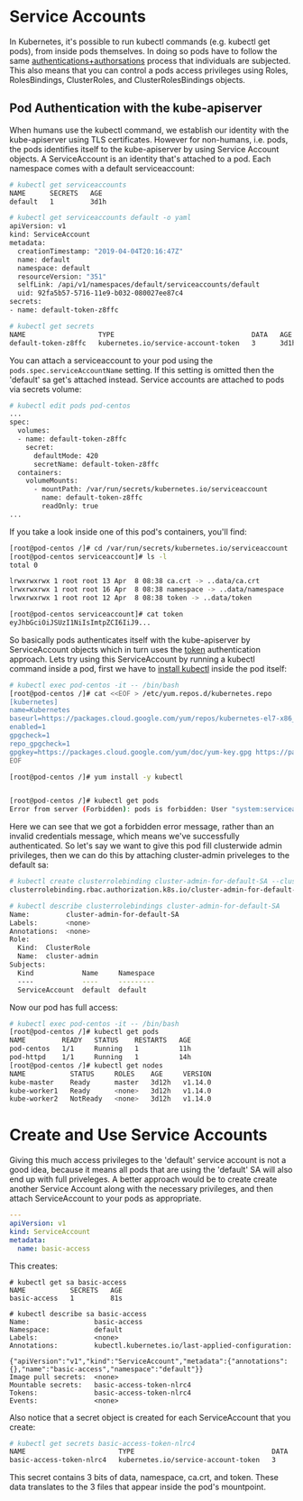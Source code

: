 # Service Accounts

In Kubernetes, it's possible to run kubectl commands (e.g. kubectl get pods), from inside pods themselves. In doing so pods have to follow the same [authentications+authorsations](https://kubernetes.io/docs/reference/access-authn-authz/controlling-access/) process that individuals are subjected. This also means that you can control a pods access privileges using Roles, RolesBindings, ClusterRoles, and ClusterRolesBindings objects.

## Pod Authentication with the kube-apiserver
When humans use the kubectl command, we establish our identity with the kube-apiserver using TLS certificates. However for non-humans, i.e. pods, the pods identifies itself to the kube-apiserver by using Service Account objects. A ServiceAccount is an identity that's attached to a pod. Each namespace comes with a default serviceaccount:

```bash
# kubectl get serviceaccounts
NAME      SECRETS   AGE
default   1         3d1h

# kubectl get serviceaccounts default -o yaml
apiVersion: v1
kind: ServiceAccount
metadata:
  creationTimestamp: "2019-04-04T20:16:47Z"
  name: default
  namespace: default
  resourceVersion: "351"
  selfLink: /api/v1/namespaces/default/serviceaccounts/default
  uid: 92fa5b57-5716-11e9-b032-080027ee87c4
secrets:
- name: default-token-z8ffc

# kubectl get secrets
NAME                  TYPE                                  DATA   AGE
default-token-z8ffc   kubernetes.io/service-account-token   3      3d1h

```

You can attach a serviceaccount to your pod using the `pods.spec.serviceAccountName` setting. If this setting is omitted then the 'default' sa get's attached instead. Service accounts are attached to pods via secrets volume:

```bash
# kubectl edit pods pod-centos 
...
spec:
  volumes:
  - name: default-token-z8ffc
    secret:
      defaultMode: 420
      secretName: default-token-z8ffc
  containers:
    volumeMounts:
      - mountPath: /var/run/secrets/kubernetes.io/serviceaccount
        name: default-token-z8ffc
        readOnly: true
...

```

If you take a look inside one of this pod's containers, you'll find:

```bash
[root@pod-centos /]# cd /var/run/secrets/kubernetes.io/serviceaccount
[root@pod-centos serviceaccount]# ls -l
total 0

lrwxrwxrwx 1 root root 13 Apr  8 08:38 ca.crt -> ..data/ca.crt
lrwxrwxrwx 1 root root 16 Apr  8 08:38 namespace -> ..data/namespace
lrwxrwxrwx 1 root root 12 Apr  8 08:38 token -> ..data/token

[root@pod-centos serviceaccount]# cat token
eyJhbGciOiJSUzI1NiIsImtpZCI6IiJ9...
```

So basically pods authenticates itself with the kube-apiserver by ServiceAccount objects which in turn uses the [token](https://kubernetes.io/docs/reference/access-authn-authz/authentication/#static-token-file) authentication approach. Lets try using this ServiceAccount by running a kubectl command inside a pod, first we have to [install kubectl](https://kubernetes.io/docs/tasks/tools/install-kubectl/#install-kubectl-binary-using-native-package-management) inside the pod itself:


```bash
# kubectl exec pod-centos -it -- /bin/bash
[root@pod-centos /]# cat <<EOF > /etc/yum.repos.d/kubernetes.repo
[kubernetes]
name=Kubernetes
baseurl=https://packages.cloud.google.com/yum/repos/kubernetes-el7-x86_64
enabled=1
gpgcheck=1
repo_gpgcheck=1
gpgkey=https://packages.cloud.google.com/yum/doc/yum-key.gpg https://packages.cloud.google.com/yum/doc/rpm-package-key.gpg
EOF

[root@pod-centos /]# yum install -y kubectl


[root@pod-centos /]# kubectl get pods
Error from server (Forbidden): pods is forbidden: User "system:serviceaccount:default:default" cannot list resource "pods" in API group "" in the namespace "default"
```

Here we can see that we got a forbidden error message, rather than an invalid credentials message, which means we've successfully authenticated. So let's say we want to give this pod fill clusterwide admin privileges, then we can do this by attaching cluster-admin priveleges to the default sa:

```bash
# kubectl create clusterrolebinding cluster-admin-for-default-SA --clusterrole=cluster-admin --serviceaccount=default:default
clusterrolebinding.rbac.authorization.k8s.io/cluster-admin-for-default-SA created

# kubectl describe clusterrolebindings cluster-admin-for-default-SA
Name:         cluster-admin-for-default-SA
Labels:       <none>
Annotations:  <none>
Role:
  Kind:  ClusterRole
  Name:  cluster-admin
Subjects:
  Kind            Name     Namespace
  ----            ----     ---------
  ServiceAccount  default  default
```

Now our pod has full access:

```bash
# kubectl exec pod-centos -it -- /bin/bash
[root@pod-centos /]# kubectl get pods
NAME         READY   STATUS    RESTARTS   AGE
pod-centos   1/1     Running   1          11h
pod-httpd    1/1     Running   1          14h
[root@pod-centos /]# kubectl get nodes
NAME           STATUS     ROLES    AGE     VERSION
kube-master    Ready      master   3d12h   v1.14.0
kube-worker1   Ready      <none>   3d12h   v1.14.0
kube-worker2   NotReady   <none>   3d12h   v1.14.0
```


# Create and Use Service Accounts

Giving this much access privileges to the 'default' service account is not a good idea, because it means all pods that are using the 'default' SA will also end up with full priveleges. A better approach would be to create create another Service Account along with the necessary privileges, and then attach ServiceAccount to your pods as appropriate.

```yaml
---
apiVersion: v1
kind: ServiceAccount
metadata:
  name: basic-access
```

This creates:

```
# kubectl get sa basic-access
NAME           SECRETS   AGE
basic-access   1         81s

# kubectl describe sa basic-access
Name:                basic-access
Namespace:           default
Labels:              <none>
Annotations:         kubectl.kubernetes.io/last-applied-configuration:
                       {"apiVersion":"v1","kind":"ServiceAccount","metadata":{"annotations":{},"name":"basic-access","namespace":"default"}}
Image pull secrets:  <none>
Mountable secrets:   basic-access-token-nlrc4
Tokens:              basic-access-token-nlrc4
Events:              <none>
```

Also notice that a secret object is created for each ServiceAccount that you create:


```bash
# kubectl get secrets basic-access-token-nlrc4
NAME                       TYPE                                  DATA   AGE
basic-access-token-nlrc4   kubernetes.io/service-account-token   3      23m
```

This secret contains 3 bits of data, namespace, ca.crt, and token. These data translates to the 3 files that appear inside the pod's mountpoint.









